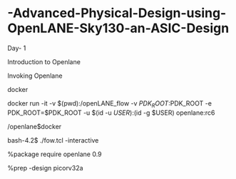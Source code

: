 # -Advanced-Physical-Design-using-OpenLANE-Sky130-an-ASIC-Design

Day- 1

Introduction to Openlane

Invoking Openlane

docker

 docker run -it -v $(pwd):/openLANE_flow -v $PDK_ROOT:$PDK_ROOT -e PDK_ROOT=$PDK_ROOT -u $(id -u $USER):$(id -g $USER) openlane:rc6
 
 /openlane$docker
 

bash-4.2$ ./fow.tcl -interactive

%package require openlane 0.9

%prep -design picorv32a


